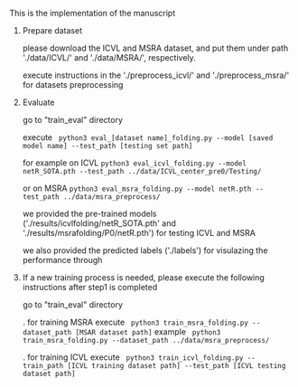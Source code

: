 
This is the implementation of the manuscript

1. Prepare dataset 

    please download the ICVL and MSRA dataset, and put them under path './data/ICVL/' and './data/MSRA/', respectively.

    execute instructions in the './preprocess_icvl/' and './preprocess_msra/' for datasets preprocessing 

2. Evaluate

    go to "train_eval" directory

    execute ``` python3 eval_[dataset name]_folding.py --model [saved model name] --test_path [testing set path]```

    for example on ICVL
```python3 eval_icvl_folding.py --model netR_SOTA.pth --test_path ../data/ICVL_center_pre0/Testing/```

    or on MSRA
```python3 eval_msra_folding.py --model netR.pth --test_path ../data/msra_preprocess/```

    we provided the pre-trained models ('./results/icvlfolding/netR_SOTA.pth' and './results/msrafolding/P0/netR.pth') for testing ICVL and MSRA

    we also provided the predicted labels ('./labels') for visulazing the performance through   

3. If a new training process is needed, please execute the following instructions after step1 is completed

   go to "train_eval" directory

   . for training MSRA
    execute ``` python3 train_msra_folding.py --dataset_path [MSAR dataset path]```
    example ``` python3 train_msra_folding.py --dataset_path ../data/msra_preprocess/```


   . for training ICVL
   execute ``` python3 train_icvl_folding.py --train_path [ICVL training dataset path] --test_path [ICVL testing dataset path]```